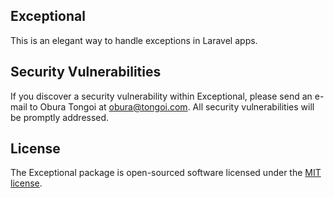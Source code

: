 ## Exceptional
This is an elegant way to handle exceptions in Laravel apps.

## Security Vulnerabilities

If you discover a security vulnerability within Exceptional, please send an e-mail to Obura Tongoi at obura@tongoi.com. All security vulnerabilities will be promptly addressed.

## License

The Exceptional package is open-sourced software licensed under the [MIT license](http://opensource.org/licenses/MIT).
